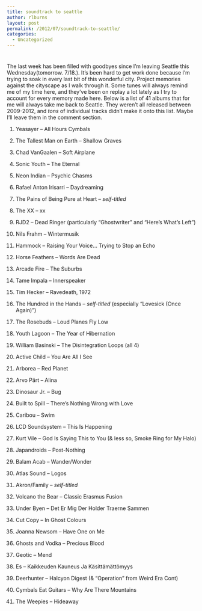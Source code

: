 ```yaml
---
title: soundtrack to seattle
author: rlburns
layout: post
permalink: /2012/07/soundtrack-to-seattle/
categories:
  - Uncategorized
---
```

# 

The last week has been filled with goodbyes since I’m leaving Seattle this Wednesday(tomorrow. 7/18.). It’s been hard to get work done because I’m trying to soak in every last bit of this wonderful city. Project memories against the cityscape as I walk through it. Some tunes will always remind me of my time here, and they’ve been on replay a lot lately as I try to account for every memory made here. Below is a list of 41 albums that for me will always take me back to Seattle. They weren’t all released between 2009-2012, and *tons* of individual tracks didn’t make it onto this list. Maybe I’ll leave them in the comment section.

1.  Yeasayer – All Hours Cymbals
2.  The Tallest Man on Earth – Shallow Graves
3.  Chad VanGaalen – Soft Airplane
4.  Sonic Youth – The Eternal
5.  Neon Indian – Psychic Chasms
6.  Rafael Anton Irisarri – Daydreaming
7.  The Pains of Being Pure at Heart – *self-titled*
8.  The XX – xx
9.  RJD2 – Dead Ringer (particularly “Ghostwriter” and “Here’s What’s Left”)
10. Nils Frahm – Wintermusik
11. Hammock – Raising Your Voice… Trying to Stop an Echo
12. Horse Feathers – Words Are Dead
13. Arcade Fire – The Suburbs
14. Tame Impala – Innerspeaker
15. Tim Hecker – Ravedeath, 1972
16. The Hundred in the Hands – *self-titled* (especially “Lovesick (Once Again)”)
17. The Rosebuds – Loud Planes Fly Low
18. Youth Lagoon – The Year of Hibernation
19. William Basinski – The Disintegration Loops (all 4)
20. Active Child – You Are All I See

1.  Arborea – Red Planet
2.  Arvo Pärt – Alina 
3.  Dinosaur Jr. – Bug
4.  Built to Spill – There’s Nothing Wrong with Love
5.  Caribou – Swim
6.  LCD Soundsystem – This Is Happening
7.  Kurt Vile – God Is Saying This to You (& less so, Smoke Ring for My Halo)
8.  Japandroids – Post-Nothing
9.  Balam Acab – Wander/Wonder
10. Atlas Sound – Logos
11. Akron/Family – *self-titled*
12. Volcano the Bear – Classic Erasmus Fusion
13. Under Byen – Det Er Mig Der Holder Traerne Sammen
14. Cut Copy – In Ghost Colours
15. Joanna Newsom – Have One on Me
16. Ghosts and Vodka – Precious Blood
17. Geotic – Mend
18. Es – Kaikkeuden Kauneus Ja Käsittämättömyys
19. Deerhunter – Halcyon Digest (& “Operation” from Weird Era Cont)
20. Cymbals Eat Guitars – Why Are There Mountains
21. The Weepies – Hideaway